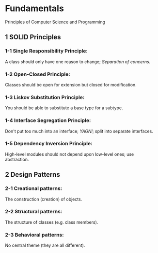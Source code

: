 # Fundamentals
Principles of Computer Science and Programming

## 1 SOLID Principles
### 1-1 Single Responsibility Principle:
A class should only have one reason to change; *Separation of concerns*.
    
### 1-2 Open-Closed Principle:
Classes should be open for extension but closed for modification.

### 1-3 Liskov Substitution Principle:
You should be able to substitute a base type for a subtype.
	
### 1-4 Interface Segregation Principle:
Don't put too much into an interface; *YAGNI*; split into separate interfaces.

### 1-5 Dependency Inversion Principle:
High-level modules should not depend upon low-level ones; use abstraction.

## 2 Design Patterns
### 2-1 Creational patterns:
The construction (creation) of objects.

### 2-2 Structural patterns:
The structure of classes (e.g. class members).

### 2-3 Behavioral patterns:
No central theme (they are all different).
